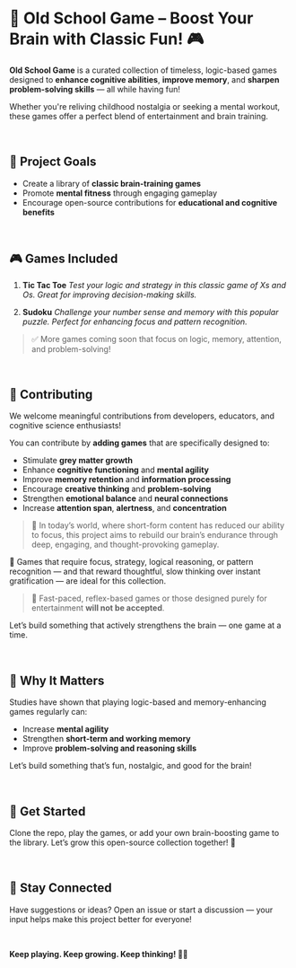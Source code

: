 # 🧠 Old School Game – Boost Your Brain with Classic Fun! 🎮

**Old School Game** is a curated collection of timeless, logic-based games designed to **enhance cognitive abilities**, **improve memory**, and **sharpen problem-solving skills** — all while having fun!

Whether you're reliving childhood nostalgia or seeking a mental workout, these games offer a perfect blend of entertainment and brain training.

</br>

## 🎯 Project Goals

* Create a library of **classic brain-training games**
* Promote **mental fitness** through engaging gameplay
* Encourage open-source contributions for **educational and cognitive benefits**

</br>

## 🎮 Games Included

1. **Tic Tac Toe**
   *Test your logic and strategy in this classic game of Xs and Os. Great for improving decision-making skills.*

2. **Sudoku**
   *Challenge your number sense and memory with this popular puzzle. Perfect for enhancing focus and pattern recognition.*

> ✅ More games coming soon that focus on logic, memory, attention, and problem-solving!

</br>

## 🙌 Contributing

We welcome meaningful contributions from developers, educators, and cognitive science enthusiasts!

You can contribute by **adding games** that are specifically designed to:

* Stimulate **grey matter growth**
* Enhance **cognitive functioning** and **mental agility**
* Improve **memory retention** and **information processing**
* Encourage **creative thinking** and **problem-solving**
* Strengthen **emotional balance** and **neural connections**
* Increase **attention span**, **alertness**, and **concentration**

> 🎯 In today’s world, where short-form content has reduced our ability to focus, this project aims to rebuild our brain’s endurance through deep, engaging, and thought-provoking gameplay.

🧠 Games that require focus, strategy, logical reasoning, or pattern recognition — and that reward thoughtful, slow thinking over instant gratification — are ideal for this collection.

> 🚫 Fast-paced, reflex-based games or those designed purely for entertainment **will not be accepted**.

Let’s build something that actively strengthens the brain — one game at a time.

</br>

## 🧩 Why It Matters

Studies have shown that playing logic-based and memory-enhancing games regularly can:

* Increase **mental agility**
* Strengthen **short-term and working memory**
* Improve **problem-solving and reasoning skills**

Let’s build something that’s fun, nostalgic, and good for the brain!

</br>

## 🚀 Get Started

Clone the repo, play the games, or add your own brain-boosting game to the library.
Let’s grow this open-source collection together! 🌱

</br>

## 💬 Stay Connected

Have suggestions or ideas? Open an issue or start a discussion — your input helps make this project better for everyone!

</br>

**Keep playing. Keep growing. Keep thinking! 🧠✨**
